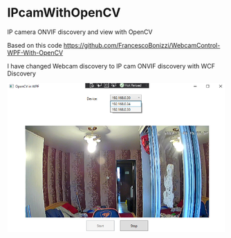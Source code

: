 # IPcamWithOpenCV
IP camera ONVIF discovery and view with OpenCV

Based on this code https://github.com/FrancescoBonizzi/WebcamControl-WPF-With-OpenCV

I have changed Webcam discovery to IP cam ONVIF discovery with WCF Discovery

![Logo](Screenshot2020-11-03105648.png)
